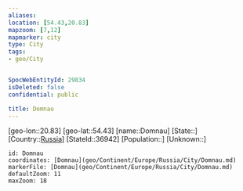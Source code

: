 ```yaml
---
aliases: 
location: [54.43,20.83]
mapzoom: [7,12] 
mapmarker: city 
type: City
tags:
- geo/City


SpocWebEntityId: 29834
isDeleted: false
confidential: public

title: Domnau
---
```

[geo-lon::20.83]
[geo-lat::54.43]
[name::Domnau]
[State::]
[Country::[Russia](geo/Continent/Europe/Russia.md)]
[StateId::36942]
[Population::]
[Unknown::]


```leaflet
id: Domnau
coordinates: [Domnau](geo/Continent/Europe/Russia/City/Domnau.md)
markerFile: [Domnau](geo/Continent/Europe/Russia/City/Domnau.md)
defaultZoom: 11 
maxZoom: 18
```


